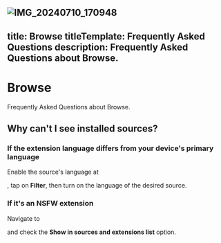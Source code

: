 ![IMG_20240710_170948](https://github.com/tachiyomiorg/website/assets/175315778/34d90d4b-3ffc-4ea1-901d-aa24531ec698)
---
title: Browse
titleTemplate: Frequently Asked Questions
description: Frequently Asked Questions about Browse.
---

# Browse
Frequently Asked Questions about Browse.

## Why can't I see installed sources?

### If the extension language differs from your device's primary language
Enable the source's language at <nav to="sources">, tap on **Filter**, then turn on the language of the desired source.

### If it's an NSFW extension
Navigate to <nav to="browse"> and check the **Show in sources and extensions list** option.
